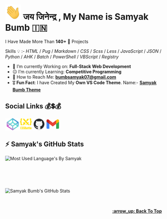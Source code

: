 <!-- :copyright: Created/Designed By Samyak Bumb -->

<!-- Start -->

# <img src="https://raw.githubusercontent.com/Samyak-Bumb/Samyak-Bumb/Samyak/gif/hello.webp" width="51px"> जय जिनेन्द्र , **My Name is Samyak Bumb** :india:

I Have Made More Than **140+** :partying_face: Projects

<!-- Learned Languages -->

Skills :bulb: :- _HTML_ / _Pug_ / _Markdown_ / _CSS_ / _Scss_ / _Less_ / _JavaScript_ / _JSON_ / _Python_ / _AHK_ / _Batch_ / _PowerShell_ / _VBScript_ / _Registry_

<!-- About Me -->

- :star_struck: I’m currently Working on: **Full-Stack Web Development**
- :neutral_face: I’m currently Learning: **Competitive Programming**
- :email: How to Reach Me: **bumbsamyak07@gmail.com**
- :medal_military: **Fun Fact**: I have Created My **Own VS Code Theme**. Name:- **[Samyak Bumb Theme](https://marketplace.visualstudio.com/items?itemName=SamyakBumb.samyak "VS Code MarketPlace")**

## Social Links :moneybag::heavy_dollar_sign::moneybag:

<a href="https://codepen.io/samyak-bumb" target="blank"><img align="center" src="icons/codepen.png" alt="Samyak's CodePen" height="39" width="48"></a><a href="https://cssbattle.dev/player/samyak_bumb"><img align="center" src="1.svg" alt="Samyak's CSSBattle" height="37" width="37"></a> <a href="https://github.com/samyak-bumb" target="blank"><img align="center" src="icons/github.png" alt="Samyak's GitHub" height="40" width="40"></a> <a href="mailto:bumbsamyak07@gmai.com"><img align="center" src="icons/gmail.png" alt="Samyak's Gmail" height="30" width="40"></a><br>

## :zap: Samyak's GitHub Stats

<!-- Most Langauge Used -->
<td style="border: none !important"><span><img align="left" src="https://github-readme-stats.vercel.app/api/top-langs/?username=Samyak-Bumb&count_private=true&layout=compact&langs_count=8&theme=radical" alt="Most Used Language's By Samyak"></span></td>
 <br><br><br><br><br><br>
<!-- GitHub Stats -->
<td style="border: none !important"><span><img align="center" src="https://github-readme-stats.vercel.app/api?username=Samyak-Bumb&show_icons=true&locale=en&theme=radical" alt="Samyak Bumb's GitHub Stats"></span></td><br><br>
<!-- Back to Top -->
 <br><p align="right"><b><a href="#">:arrow_up: Back To Top</a></b></p>

<!-- End -->
